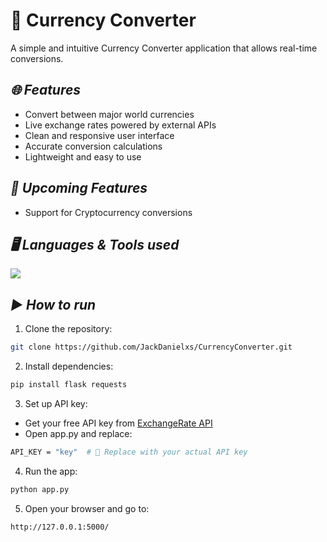 # 💱 Currency Converter

A simple and intuitive Currency Converter application that allows real-time conversions.

## ***🌐 Features***

- Convert between major world currencies
- Live exchange rates powered by external APIs
- Clean and responsive user interface
- Accurate conversion calculations
- Lightweight and easy to use

## ***🚧 Upcoming Features***
- Support for Cryptocurrency conversions

## ***🖥️ Languages & Tools used***

<p align="left"> <img src="https://skillicons.dev/icons?i=py,flask,html,css,js" /> </p>

## ***▶️ How to run***
1. Clone the repository:
```bash
git clone https://github.com/JackDanielxs/CurrencyConverter.git
```

2. Install dependencies:
```bash
pip install flask requests
```

3. Set up API key:
- Get your free API key from [ExchangeRate API](https://www.exchangerate-api.com/)
- Open app.py and replace:
```bash
API_KEY = "key"  # 🔑 Replace with your actual API key
```

4. Run the app:
```bash
python app.py
```

5. Open your browser and go to:
```bash
http://127.0.0.1:5000/
```
